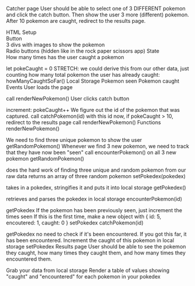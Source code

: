 Catcher page
User should be able to select one of 3 DIFFERENT pokemon and click the catch button. Then show the user 3 more (different) pokemon. After 10 pokemon are caught, redirect to the results page.

HTML Setup <br />
Button  <br /> 
3 divs with images to show the pokemon  <br />
Radio buttons (hidden like in the rock paper scissors app)
State <br />
How many times has the user caught a pokemon

let pokeCaught = 0
STRETCH: we could derive this from our other data, just counting how many total pokemon the user has already caught: howManyCaughtSoFar()
Local Storage
Pokemon seen
Pokemon caught
Events
User loads the page

call renderNewPokemon()
User clicks catch button

increment: pokeCaught++
We figure out the id of the pokemon that was captured.
call catchPokemon(id) with this id
now, if pokeCaught > 10, redirect to the results page
call renderNewPokemon()
Functions
renderNewPokemon()

We need to find three unique pokemon to show the user
getRandomPokemon()
Whenever we find 3 new pokemon, we need to track that they have now been "seen"
call encounterPokemon() on all 3 new pokemon
getRandomPokemon()

does the hard work of finding three unique and random pokemon from our raw data
returns an array of three random pokemon
setPokedex(pokedex)

takes in a pokedex, stringifies it and puts it into local storage
getPokedex()

retrieves and parses the pokedex in local storage
encounterPokemon(id)

getPokedex
If the pokemon has been previously seen, just increment the times seen
If this is the first time, make a new object with { id: 5, encoutered: 1, caught: 0 }
setPokedex
catchPokemon(id)

getPokedex
no need to check if it's been encountered. If you got this far, it has been encountered.
Increment the caught of this pokemon in local storage
setPokedex
Results page
User should be able to see the pokemon they caught, how many times they caught them, and how many times they encountered them.

Grab your data from local storage
Render a table of values showing "caught" and "encountered" for each pokemon in your pokedex

